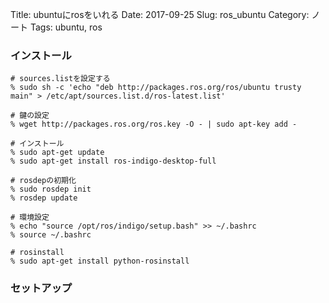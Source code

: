 Title: ubuntuにrosをいれる
Date: 2017-09-25
Slug: ros_ubuntu
Category: ノート
Tags: ubuntu, ros

### インストール

```
# sources.listを設定する
% sudo sh -c 'echo "deb http://packages.ros.org/ros/ubuntu trusty main" > /etc/apt/sources.list.d/ros-latest.list'

# 鍵の設定
% wget http://packages.ros.org/ros.key -O - | sudo apt-key add -

# インストール
% sudo apt-get update
% sudo apt-get install ros-indigo-desktop-full

# rosdepの初期化
% sudo rosdep init
% rosdep update

# 環境設定
% echo "source /opt/ros/indigo/setup.bash" >> ~/.bashrc
% source ~/.bashrc

# rosinstall
% sudo apt-get install python-rosinstall
```

### セットアップ
